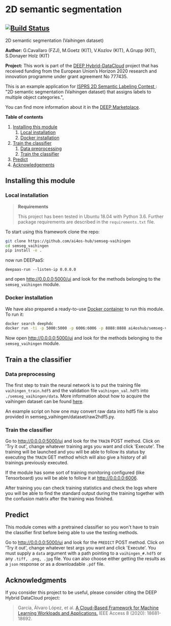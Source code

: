 2D semantic segmentation
==============================

[![Build Status](https://jenkins.services.ai4os.eu/buildStatus/icon?job=AI4OS-hub/semseg-vaihingen/main)](https://jenkins.services.ai4os.eu/job/AI4OS-hub/job/semseg-vaihingen/job/main//)
----

2D semantic segmentation (Vaihingen dataset)

**Author:** G.Cavallaro (FZJ), M.Goetz (KIT), V.Kozlov (KIT), A.Grupp (KIT), S.Donayer Holz (KIT)

**Project:** This work is part of the [DEEP Hybrid-DataCloud](https://deep-hybrid-datacloud.eu/) project that has
received funding from the European Union’s Horizon 2020 research and innovation programme under grant agreement No 777435.

This is an example application for [ISPRS 2D Semantic Labeling Contest ](http://www2.isprs.org/commissions/comm3/wg4/semantic-labeling.html):
    "2D semantic segmentation (Vaihingen dataset) that assigns labels to multiple object categories.",

You can find more information about it in the [DEEP Marketplace](https://marketplace.deep-hybrid-datacloud.eu/modules/deep-oc-semseg-vaihingen.html).

**Table of contents**
1. [Installing this module](#installing-this-module)
    1. [Local installation](#local-installation)
    2. [Docker installation](#docker-installation)
2. [Train the classifier](#train-the-classifier)
    1. [Data preprocessing](#data-preprocessing)
    2. [Train the classifier](#train-the-classifier)
3. [Predict](#predict)
4. [Acknowledgements](#acknowledgments)

## Installing this module

### Local installation

> **Requirements**
>
> This project has been tested in Ubuntu 18.04 with Python 3.6. Further package requirements are described in the
> `requirements.txt` file.

To start using this framework clone the repo:

```bash
git clone https://github.com/ai4os-hub/semseg-vaihingen
cd semseg_vaihingen
pip install -e .
```
now run DEEPaaS:
```
deepaas-run --listen-ip 0.0.0.0
```
and open http://0.0.0.0:5000/ui and look for the methods belonging to the `semseg_vaihingen` module.

### Docker installation

We have also prepared a ready-to-use [Docker container](https://github.com/ai4os-hub/semseg-vaihingen) to
run this module. To run it:

```bash
docker search deephdc
docker run -ti -p 5000:5000 -p 6006:6006 -p 8888:8888 ai4oshub/semseg-vaihingen
```

Now open http://0.0.0.0:5000/ui and look for the methods belonging to the `semseg_vaihingen` module.


## Train a the classifier

### Data preprocessing

The first step to train the neural network is to put the training file `vaihingen_train.hdf5` and the validation file `vaihingen_val.hdf5` into `./semseg_vaihingen/data`. More information about how to acquire the vaihingen dataset can be found [here](http://www2.isprs.org/commissions/comm3/wg4/2d-sem-label-vaihingen.html).

An example script on how one may convert raw data into hdf5 file is also provided in semseg_vaihingen/dataset/raw2hdf5.py.

### Train the classifier

Go to http://0.0.0.0:5000/ui and look for the ``TRAIN`` POST method. Click on 'Try it out', change whatever training args
you want and click 'Execute'. The training will be launched and you will be able to follow its status by executing the 
``TRAIN`` GET method which will also give a history of all trainings previously executed.

If the module has some sort of training monitoring configured (like Tensorboard) you will be able to follow it at 
http://0.0.0.0:6006.

After training you can check training statistics and check the logs where you will be able to find the standard output
during the training together with the confusion matrix after the training was finished.

## Predict

This module comes with a pretrained classifier so you won't have to train the classifier first before being able to use the testing methods.

Go to http://0.0.0.0:5000/ui and look for the `PREDICT` POST method. Click on 'Try it out', change whatever test args
you want and click 'Execute'. You must supply a `data` argument with a path pointing to a `vaihingen_#.hdf5` or any `.tiff, .png, .jpg` file. You can also choose either getting the results as a `json` response or as a downloadable `.pdf` file.

## Acknowledgments

If you consider this project to be useful, please consider citing the DEEP Hybrid DataCloud project:

> García, Álvaro López, et al. [A Cloud-Based Framework for Machine Learning Workloads and Applications.](https://ieeexplore.ieee.org/abstract/document/8950411/authors) IEEE Access 8 (2020): 18681-18692. 

